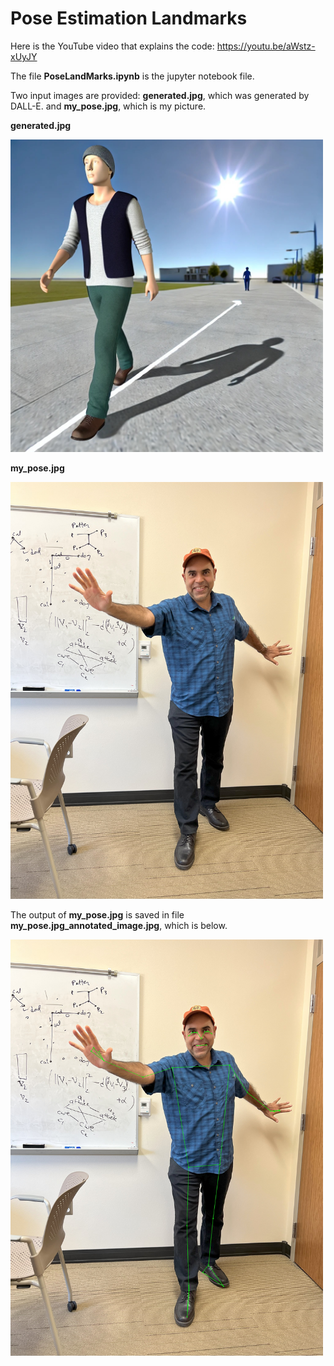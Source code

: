 # Pose Estimation Landmarks
Here is the YouTube video that explains the code: https://youtu.be/aWstz-xUyJY

The file **PoseLandMarks.ipynb** is the jupyter notebook file. 

Two input images are provided: **generated.jpg**, which was generated by DALL-E. and **my_pose.jpg**, which is my picture.

**generated.jpg**

<img src="https://github.com/mshossain/Pose_Estimation/blob/main/generated.jpg" width="500">

**my_pose.jpg**

<img src="https://github.com/mshossain/Pose_Estimation/blob/main/my_pose.jpg" width="500">

The output of **my_pose.jpg** is saved in file **my_pose.jpg_annotated_image.jpg**, which is below.

<img src="https://github.com/mshossain/Pose_Estimation/blob/main/my_pose.jpg_annotated_image.jpg" width="500">

